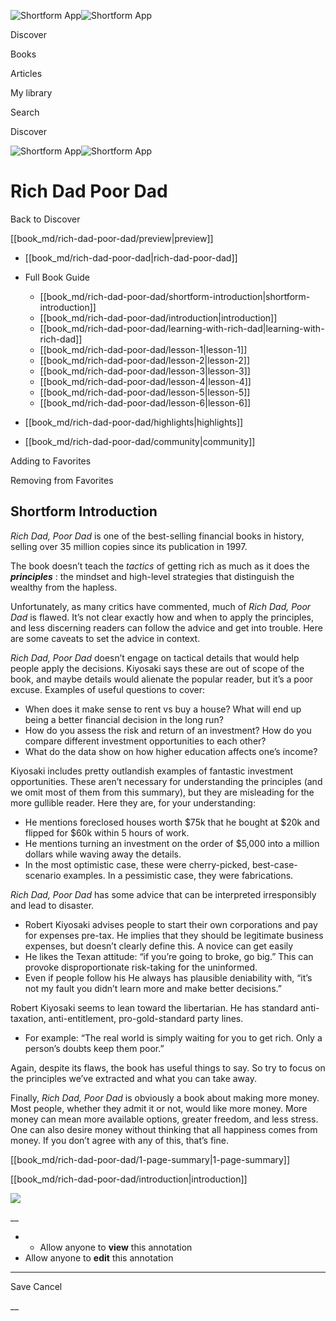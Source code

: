 ![Shortform App](/img/logo.36a2399e.svg)![Shortform App](/img/logo-dark.70c1b072.svg)

Discover

Books

Articles

My library

Search

Discover

![Shortform App](/img/logo.36a2399e.svg)![Shortform App](/img/logo-dark.70c1b072.svg)

# Rich Dad Poor Dad

Back to Discover

[[book_md/rich-dad-poor-dad/preview|preview]]

  * [[book_md/rich-dad-poor-dad|rich-dad-poor-dad]]
  * Full Book Guide

    * [[book_md/rich-dad-poor-dad/shortform-introduction|shortform-introduction]]
    * [[book_md/rich-dad-poor-dad/introduction|introduction]]
    * [[book_md/rich-dad-poor-dad/learning-with-rich-dad|learning-with-rich-dad]]
    * [[book_md/rich-dad-poor-dad/lesson-1|lesson-1]]
    * [[book_md/rich-dad-poor-dad/lesson-2|lesson-2]]
    * [[book_md/rich-dad-poor-dad/lesson-3|lesson-3]]
    * [[book_md/rich-dad-poor-dad/lesson-4|lesson-4]]
    * [[book_md/rich-dad-poor-dad/lesson-5|lesson-5]]
    * [[book_md/rich-dad-poor-dad/lesson-6|lesson-6]]
  * [[book_md/rich-dad-poor-dad/highlights|highlights]]
  * [[book_md/rich-dad-poor-dad/community|community]]



Adding to Favorites 

Removing from Favorites 

## Shortform Introduction

_Rich Dad, Poor Dad_ is one of the best-selling financial books in history, selling over 35 million copies since its publication in 1997.

The book doesn’t teach the _tactics_ of getting rich as much as it does the **_principles_** : the mindset and high-level strategies that distinguish the wealthy from the hapless.

Unfortunately, as many critics have commented, much of _Rich Dad, Poor Dad_ is flawed. It’s not clear exactly how and when to apply the principles, and less discerning readers can follow the advice and get into trouble. Here are some caveats to set the advice in context.

_Rich Dad, Poor Dad_ doesn’t engage on tactical details that would help people apply the decisions. Kiyosaki says these are out of scope of the book, and maybe details would alienate the popular reader, but it’s a poor excuse. Examples of useful questions to cover:

  * When does it make sense to rent vs buy a house? What will end up being a better financial decision in the long run?
  * How do you assess the risk and return of an investment? How do you compare different investment opportunities to each other?
  * What do the data show on how higher education affects one’s income?



Kiyosaki includes pretty outlandish examples of fantastic investment opportunities. These aren’t necessary for understanding the principles (and we omit most of them from this summary), but they are misleading for the more gullible reader. Here they are, for your understanding:

  * He mentions foreclosed houses worth $75k that he bought at $20k and flipped for $60k within 5 hours of work.
  * He mentions turning an investment on the order of $5,000 into a million dollars while waving away the details.
  * In the most optimistic case, these were cherry-picked, best-case-scenario examples. In a pessimistic case, they were fabrications.



_Rich Dad, Poor Dad_ has some advice that can be interpreted irresponsibly and lead to disaster.

  * Robert Kiyosaki advises people to start their own corporations and pay for expenses pre-tax. He implies that they should be legitimate business expenses, but doesn’t clearly define this. A novice can get easily 
  * He likes the Texan attitude: “if you’re going to broke, go big.” This can provoke disproportionate risk-taking for the uninformed.
  * Even if people follow his He always has plausible deniability with, “it’s not my fault you didn’t learn more and make better decisions.”



Robert Kiyosaki seems to lean toward the libertarian. He has standard anti-taxation, anti-entitlement, pro-gold-standard party lines.

  * For example: “The real world is simply waiting for you to get rich. Only a person’s doubts keep them poor.”



Again, despite its flaws, the book has useful things to say. So try to focus on the principles we’ve extracted and what you can take away.

Finally, _Rich Dad, Poor Dad_ is obviously a book about making more money. Most people, whether they admit it or not, would like more money. More money can mean more available options, greater freedom, and less stress. One can also desire money without thinking that all happiness comes from money. If you don’t agree with any of this, that’s fine.

[[book_md/rich-dad-poor-dad/1-page-summary|1-page-summary]]

[[book_md/rich-dad-poor-dad/introduction|introduction]]

![](https://bat.bing.com/action/0?ti=56018282&Ver=2&mid=dd38cf56-f756-4028-b986-fb2bfc38321a&sid=f30c5e70639211ee87d33f0876d93783&vid=f30c9700639211eeb3a75d830392c94f&vids=0&msclkid=N&pi=0&lg=en-US&sw=800&sh=600&sc=24&nwd=1&tl=Shortform%20%7C%20Book&p=https%3A%2F%2Fwww.shortform.com%2Fapp%2Fbook%2Frich-dad-poor-dad%2Fshortform-introduction&r=&lt=430&evt=pageLoad&sv=1&rn=16874)

__

  *   * Allow anyone to **view** this annotation
  * Allow anyone to **edit** this annotation



* * *

Save Cancel

__



